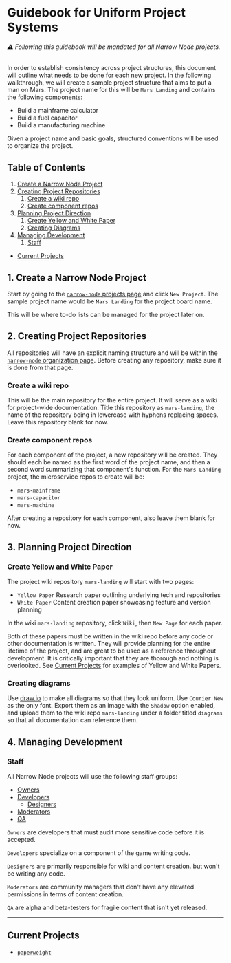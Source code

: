 # Guidebook for Uniform Project Systems

###### :warning: Following this guidebook will be mandated for all Narrow Node projects.

In order to establish consistency across project structures, this document will outline what needs to be done for each new project. In the following walkthrough, we will create a sample project structure that aims to put a man on Mars. The project name for this will be `Mars Landing` and contains the following components:
- Build a mainframe calculator
- Build a fuel capacitor
- Build a manufacturing machine

Given a project name and basic goals, structured conventions will be used to organize the project.

## Table of Contents
1. [Create a Narrow Node Project](#1-create-a-narrow-node-project)
2. [Creating Project Repositories](#2-creating-project-repositories)
   1. [Create a wiki repo](#create-a-wiki-repo)
   2. [Create component repos](#create-component-repos)
3. [Planning Project Direction](#3-planning-project-direction)
   1. [Create Yellow and White Paper](#create-yellow-and-white-paper)
   2. [Creating Diagrams](#creating-diagrams)
4. [Managing Development](#4-managing-development)
   1. [Staff](#staff)
- [Current Projects](#current-projects)

## 1. Create a Narrow Node Project
Start by going to the [`narrow-node` projects page](https://github.com/orgs/narrow-node/projects) and click `New Project`. The sample project name would be `Mars Landing` for the project board name.

This will be where to-do lists can be managed for the project later on.

## 2. Creating Project Repositories
All repositories will have an explicit naming structure and will be within the [`narrow-node` organization page](https://github.com/narrow-node). Before creating any repository, make sure it is done from that page.

### Create a wiki repo
This will be the main repository for the entire project. It will serve as a wiki for project-wide documentation. Title this repository as `mars-landing`, the name of the repository being in lowercase with hyphens replacing spaces. Leave this repository blank for now.

### Create component repos
For each component of the project, a new repository will be created. They should each be named as the first word of the project name, and then a second word summarizing that component's function. For the `Mars Landing` project, the microservice repos to create will be:
- `mars-mainframe`
- `mars-capacitor`
- `mars-machine`

After creating a repository for each component, also leave them blank for now.

## 3. Planning Project Direction
### Create Yellow and White Paper
The project wiki repository `mars-landing` will start with two pages:
- `Yellow Paper` Research paper outlining underlying tech and repositories
- `White Paper` Content creation paper showcasing feature and version planning

In the wiki `mars-landing` repository, click `Wiki`, then `New Page` for each paper.

Both of these papers must be written in the wiki repo before any code or other documentation is written. They will provide planning for the entire lifetime of the project, and are great to be used as a reference throughout development. It is critically important that they are thorough and nothing is overlooked. See [Current Projects](#current-projects) for examples of Yellow and White Papers.

### Creating diagrams
Use [draw.io](https://draw.io) to make all diagrams so that they look uniform. Use `Courier New` as the only font. Export them as an image with the `Shadow` option enabled, and upload them to the wiki repo `mars-landing` under a folder titled `diagrams` so that all documentation can reference them.


## 4. Managing Development

### Staff
All Narrow Node projects will use the following staff groups:
- [Owners](https://github.com/orgs/narrow-node/teams/owners)
- [Developers](https://github.com/orgs/narrow-node/teams/developers)
  - [Designers](https://github.com/orgs/narrow-node/teams/designers)
- [Moderators](https://github.com/orgs/narrow-node/teams/moderators)
- [QA](https://github.com/orgs/narrow-node/teams/qa)

`Owners` are developers that must audit more sensitive code before it is accepted.

`Developers` specialize on a component of the game writing code.

`Designers` are primarily responsible for wiki and content creation. but won't be writing any code.

`Moderators` are community managers that don't have any elevated permissions in terms of content creation.

`QA` are alpha and beta-testers for fragile content that isn't yet released.

---
## Current Projects
- [`paperweight`](https://github.com/narrow-node/paperweight/wiki/)
